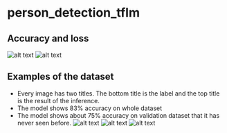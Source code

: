# person_detection_tflm

## Accuracy and loss
![alt text](https://github.com/MarioGavran/person_detection_tflm/blob/master/Training_plots/accuracy_128b-5e-021220210128.png)
![alt text](https://github.com/MarioGavran/person_detection_tflm/blob/master/Training_plots/loss_128b-5e-021220210128.png)

## Examples of the dataset
* Every image has two titles. The bottom title is the label and the top title is the result of the inference.
* The model shows 83% accuracy on whole dataset
* The model shows about 75% accuracy on validation dataset that it has never seen before.
![alt text](https://github.com/MarioGavran/person_detection_tflm/blob/master/images/Figure_1.png)
![alt text](https://github.com/MarioGavran/person_detection_tflm/blob/master/images/Figure_2.png)
![alt text](https://github.com/MarioGavran/person_detection_tflm/blob/master/images/Figure_3.png)
